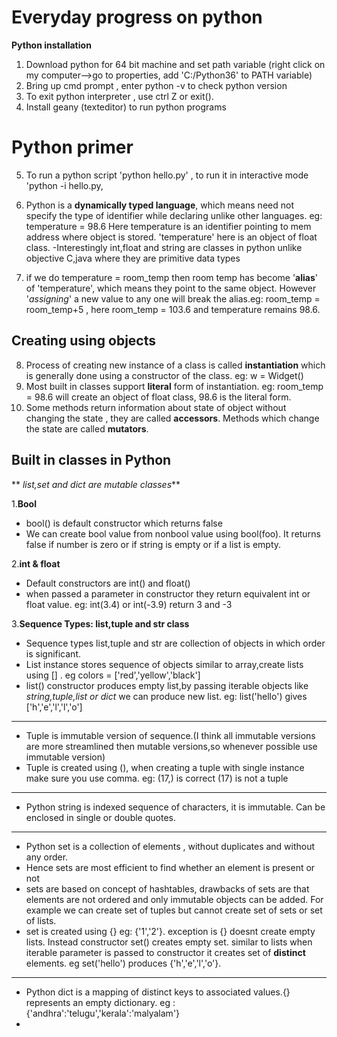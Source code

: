 
# Everyday progress on python
**Python installation**

 1. Download python for 64 bit machine and set path variable (right click on my computer-->go to properties, add 'C:/Python36' to PATH variable)
 2. Bring up cmd prompt , enter python -v to check python version
 3. To exit python interpreter , use ctrl Z or exit().
 4. Install geany (texteditor) to run python programs

# **Python primer**

 5. To run a python script 'python hello.py' , to run it in interactive mode 'python -i hello.py,
 6. Python is a **dynamically typed language**, which means need not specify the type of identifier while declaring unlike other languages.
			 eg: temperature = 98.6
 Here temperature is an identifier pointing to mem address where object is stored. 'temperature' here is an object of float class.
-Interestingly int,float and string are classes in python unlike objective C,java where they are primitive data types

 7. if we do temperature = room_temp then room temp has become '**alias**' of 'temperature', which means they point to the same object. However '*assigning*' a new value to any one will break the alias.eg: room_temp = room_temp+5 , here room_temp = 103.6 and temperature remains 98.6.
## Creating using objects

 8. Process of creating new instance of a class is called **instantiation**  which is generally done using a constructor of the class. eg: w = Widget()
 9. Most built in classes support **literal** form of instantiation. eg: room_temp = 98.6 will create an object of float class, 98.6 is the literal form.
 10. Some methods return information about state of object without changing the state , they are called **accessors**. Methods which change the state are called **mutators**.
## Built in classes in Python
 ** *list,set and dict are mutable classes***

1.**Bool**
 - bool() is default constructor which returns false
 - We can create bool value from nonbool value using bool(foo). It returns false if number is zero or if string is empty or if a list is empty.
 

2.**int & float**

 - Default constructors are int() and float()
 - when passed a parameter in constructor they return equivalent int or float value. eg: int(3.4) or int(-3.9) return 3 and -3
 

3.**Sequence Types: list,tuple and str class**

 - Sequence types list,tuple and str are collection of objects in which order is significant.
 - List instance stores sequence of objects similar to array,create lists using [] . eg colors = ['red','yellow','black']
 - list() constructor produces empty list,by passing iterable objects like *string,tuple,list or dict* we can produce new list. eg: list('hello') gives ['h','e','l','l','o']

----------

 - Tuple is immutable version of sequence.(I think all immutable versions are more streamlined then mutable versions,so whenever possible use immutable version)
 - Tuple is created using (),  when creating a tuple with single instance make sure you use comma. eg: (17,) is correct (17) is not a tuple


----------

 - Python string is indexed sequence of characters, it is immutable. Can be enclosed in single or double quotes.

----------

 - Python set is a collection of elements , without duplicates and without any order.
 - Hence sets are most efficient to find whether an element is present or not
 - sets are based on concept of hashtables, drawbacks of sets are that elements are not ordered and only immutable objects can be added. For example we can create set of tuples but cannot create set of sets or set of lists.
 - set is created using {} eg: {'1','2'}. exception is {} doesnt create empty lists. Instead constructor set() creates empty set. similar to lists when iterable parameter is passed to constructor it creates set of **distinct** elements. eg set('hello') produces {'h','e','l','o'}.


----------

 - Python dict is a mapping of distinct keys to associated values.{} represents an empty dictionary. eg : {'andhra':'telugu','kerala':'malyalam'}
 - 

 

